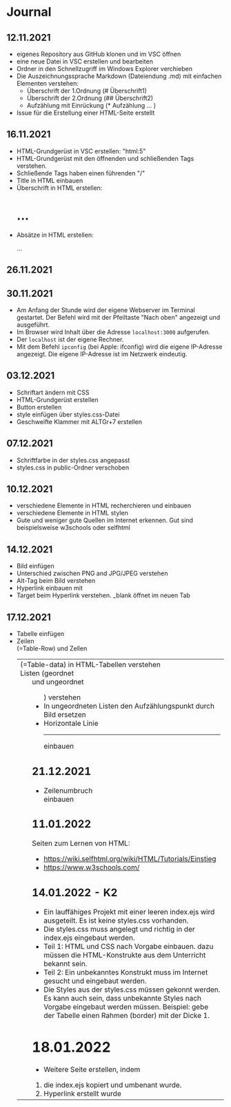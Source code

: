 # Journal

## 12.11.2021
* eigenes Repository aus GitHub klonen und im VSC öffnen
* eine neue Datei in VSC erstellen und bearbeiten
* Ordner in den Schnellzugriff im Windows Explorer verchieben
* Die Auszeichnungssprache Markdown (Dateiendung .md) mit einfachen Elementen verstehen:
    * Überschrift der 1.Ordnung (# Überschrift1)
    * Überschrift der 2.Ordnung (## Überschrift2)
    * Aufzählung mit Einrückung (* Aufzählung ... )
* Issue für die Erstellung einer HTML-Seite erstellt


## 16.11.2021
* HTML-Grundgerüst in VSC erstellen: "html:5"
* HTML-Grundgerüst mit den öffnenden und schließenden Tags verstehen.
* Schließende Tags haben einen führenden "/"
* Title in HTML einbauen
* Überschrift in HTML erstellen: <h1>...</h1>
* Absätze in HTML erstellen: <p>...</p>

## 26.11.2021

## 30.11.2021
 * Am Anfang der Stunde wird der eigene Webserver im Terminal gestartet. Der Befehl wird mit der Pfeiltaste "Nach oben" angezeigt und ausgeführt.
 * Im Browser wird Inhalt über die Adresse ```localhost:3000``` aufgerufen.
 * Der ```localhost``` ist der eigene Rechner.
 * Mit dem Befehl ```ipconfig``` (bei Apple: ifconfig) wird die eigene IP-Adresse angezeigt. Die eigene IP-Adresse ist im Netzwerk eindeutig. 

## 03.12.2021
* Schriftart ändern mit CSS
* HTML-Grundgerüst erstellen
* Button erstellen
* style einfügen über styles.css-Datei
* Geschweifte Klammer mit ALTGr+7 erstellen

 ## 07.12.2021
 * Schriftfarbe in der styles.css angepasst
 * styles.css in public-Ordner verschoben
 
 ## 10.12.2021
 * verschiedene Elemente in HTML recherchieren und einbauen
 * verschiedene Elemente in HTML stylen
 * Gute und weniger gute Quellen im Internet erkennen. Gut sind beispielsweise w3schools oder selfhtml

## 14.12.2021

 * Bild einfügen
 * Unterschied zwischen PNG and JPG/JPEG verstehen
 * Alt-Tag beim Bild verstehen
 * Hyperlink einbauen mit <a href...></a>
 * Target beim Hyperlink verstehen. _blank öffnet im neuen Tab

## 17.12.2021
 * Tabelle <table> einfügen
 * Zeilen <tr> (=Table-Row) und Zellen <td> (=Table-data) in HTML-Tabellen verstehen 
  * Listen (geordnet <ol> und ungeordnet <ul>) verstehen
  * In ungeordneten Listen den Aufzählungspunkt durch Bild ersetzen
  * Horizontale Linie <hr> einbauen

## 21.12.2021
 * Zeilenumbruch <br> einbauen

## 11.01.2022
Seiten zum Lernen von HTML:
* https://wiki.selfhtml.org/wiki/HTML/Tutorials/Einstieg
* https://www.w3schools.com/


 ## 14.01.2022 - K2
 * Ein lauffähiges Projekt mit einer leeren index.ejs wird ausgeteilt. Es ist keine styles.css vorhanden.
 * Die styles.css muss angelegt und richtig in der index.ejs eingebaut werden.
 * Teil 1: HTML und CSS nach Vorgabe einbauen. dazu müssen die HTML-Konstrukte aus dem Unterricht bekannt sein. 
 * Teil 2: Ein unbekanntes Konstrukt muss im Internet gesucht und eingebaut werden.
 * Die Styles aus der styles.css müssen gekonnt werden. Es kann auch sein, dass unbekannte Styles nach Vorgabe eingebaut werden müssen. Beispiel: gebe der Tabelle einen Rahmen (border) mit der Dicke 1. 

 # 18.01.2022
 * Weitere Seite erstellen, indem 
  1. die index.ejs kopiert und umbenant wurde. 
  2. Hyperlink erstellt wurde 